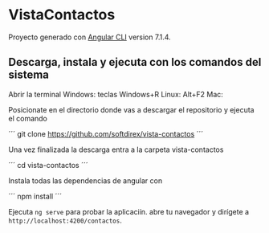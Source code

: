 # VistaContactos

Proyecto generado con [Angular CLI](https://github.com/angular/angular-cli) version 7.1.4.

## Descarga, instala y ejecuta con los comandos del sistema

Abrir la terminal
Windows: teclas Windows+R
Linux: Alt+F2
Mac: 

Posicionate en el directorio donde vas a descargar el repositorio y ejecuta el comando

 ´´´
 git clone https://github.com/softdirex/vista-contactos
 ´´´

Una vez finalizada la descarga entra a la carpeta vista-contactos

´´´
 cd vista-contactos
´´´

Instala todas las dependencias de angular con

´´´
npm install
´´´

Ejecuta `ng serve` para probar la aplicaciín. abre tu navegador y dirígete a `http://localhost:4200/contactos`.
